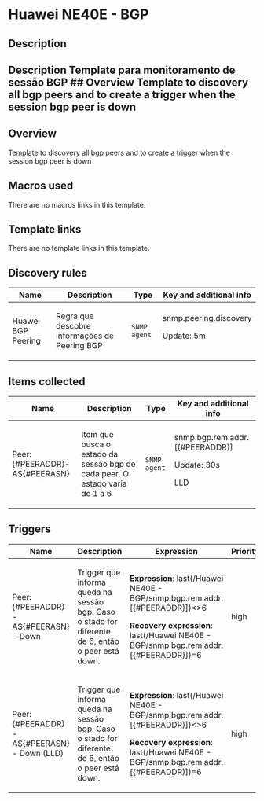 # Huawei NE40E - BGP

## Description

## Description Template para monitoramento de sessão BGP ## Overview Template to discovery all bgp peers and to create a trigger when the session bgp peer is down 

## Overview

Template to discovery all bgp peers and to create a trigger when the session bgp peer is down



## Macros used

There are no macros links in this template.

## Template links

There are no template links in this template.

## Discovery rules

|Name|Description|Type|Key and additional info|
|----|-----------|----|----|
|Huawei BGP Peering|<p>Regra que descobre informações de Peering BGP</p>|`SNMP agent`|snmp.peering.discovery<p>Update: 5m</p>|
## Items collected

|Name|Description|Type|Key and additional info|
|----|-----------|----|----|
|Peer: {#PEERADDR}-AS{#PEERASN}|<p>Item que busca o estado da sessão bgp de cada peer. O estado varia de 1 a 6</p>|`SNMP agent`|snmp.bgp.rem.addr.[{#PEERADDR}]<p>Update: 30s</p><p>LLD</p>|
## Triggers

|Name|Description|Expression|Priority|
|----|-----------|----------|--------|
|Peer: {#PEERADDR}-AS{#PEERASN} - Down|<p>Trigger que informa queda na sessão bgp. Caso o stado for diferente de 6, então o peer está down.</p>|<p>**Expression**: last(/Huawei NE40E - BGP/snmp.bgp.rem.addr.[{#PEERADDR}])<>6</p><p>**Recovery expression**: last(/Huawei NE40E - BGP/snmp.bgp.rem.addr.[{#PEERADDR}])=6</p>|high|
|Peer: {#PEERADDR}-AS{#PEERASN} - Down (LLD)|<p>Trigger que informa queda na sessão bgp. Caso o stado for diferente de 6, então o peer está down.</p>|<p>**Expression**: last(/Huawei NE40E - BGP/snmp.bgp.rem.addr.[{#PEERADDR}])<>6</p><p>**Recovery expression**: last(/Huawei NE40E - BGP/snmp.bgp.rem.addr.[{#PEERADDR}])=6</p>|high|
